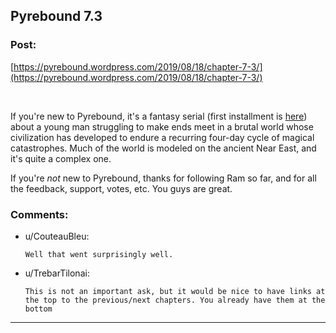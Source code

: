 ## Pyrebound 7.3

### Post:

[https://pyrebound.wordpress.com/2019/08/18/chapter-7-3/](https://pyrebound.wordpress.com/2019/08/18/chapter-7-3/)

&#x200B;

If you're new to Pyrebound, it's a fantasy serial (first installment is [here](https://pyrebound.wordpress.com/2019/01/17/one-a-child-of-the-hearth/)) about a young man struggling to make ends meet in a brutal world whose civilization has developed to endure a recurring four-day cycle of magical catastrophes.  Much of the world is modeled on the ancient Near East, and it's quite a complex one.

If you're *not* new to Pyrebound, thanks for following Ram so far, and for all the feedback, support, votes, etc.  You guys are great.

### Comments:

- u/CouteauBleu:
  ```
  Well that went surprisingly well.
  ```

- u/TrebarTilonai:
  ```
  This is not an important ask, but it would be nice to have links at the top to the previous/next chapters. You already have them at the bottom
  ```

---

